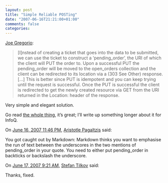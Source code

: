 ```yaml
---
layout: post
title: "Simple Reliable POSTing"
date: "2007-06-16T21:21:00+01:00"
comments: false
categories: 
---
```


<p><a href="http://bitworking.org/news/201/RESTify-DayTrader">Joe Gregorio</a>:</p>

<blockquote>
<p>[I]nstead of creating a ticket that goes into the data to be submitted, we can use the ticket to construct a &#8216;pending_order&#8217;, the URI of which the client will PUT the order to. Upon a successful PUT the pending_order will be moved to the open_orders collection and the client can be redirected to its location via a (303 See Other) response. [&#8230;] This is better since PUT is idempotent and you can keep trying until the request is successful. Once the PUT is successful the client is redirected to get the newly created resource via GET from the URI returned in the Location: header of the response.</p>
</blockquote>

<p>Very simple and elegant solution.</p>

<p>Go read <a href="http://bitworking.org/news/201/RESTify-DayTrader">the whole thing</a>, it&#8217;s great; I&#8217;ll write up something longer about it for InfoQ.</p>

<section class="comments">



<div class="comment" id="comment-1370">
On <a href="#comment-1370" title="Permalink to this comment">June 16, 2007 11:46 PM</a>, <a href="http://plasmasturm.org/" title="http://plasmasturm.org/" rel="nofollow">Aristotle Pagaltzis</a>
said:
<p>You got caught out by Markdown: Markdown thinks you want to emphasise the run of text between the underscores in the two mentions of pending_order in your quote. You need to either put pending_order in backticks or backslash the underscore.</p>


<div class="comment" id="comment-1371">
On <a href="#comment-1371" title="Permalink to this comment">June 17, 2007  9:21 AM</a>, <a href="/en/staff/st/">Stefan Tilkov</a>
said:
<p>Thanks, fixed.</p>


</section>

